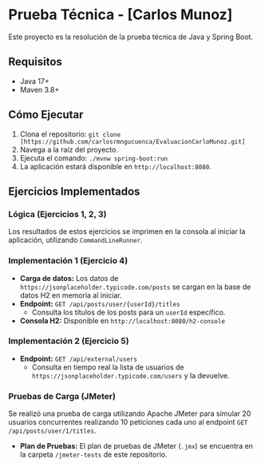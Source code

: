 # Prueba Técnica - [Carlos Munoz]

Este proyecto es la resolución de la prueba técnica de Java y Spring Boot.

## Requisitos
- Java 17+
- Maven 3.8+

## Cómo Ejecutar
1. Clona el repositorio: `git clone [https://github.com/carlosrmngucuenca/EvaluacionCarloMunoz.git]`
2. Navega a la raíz del proyecto.
3. Ejecuta el comando: `./mvnw spring-boot:run`
4. La aplicación estará disponible en `http://localhost:8080`.

## Ejercicios Implementados

### Lógica (Ejercicios 1, 2, 3)
Los resultados de estos ejercicios se imprimen en la consola al iniciar la aplicación, utilizando `CommandLineRunner`.

### Implementación 1 (Ejercicio 4)
- **Carga de datos:** Los datos de `https://jsonplaceholder.typicode.com/posts` se cargan en la base de datos H2 en memoria al iniciar.
- **Endpoint:** `GET /api/posts/user/{userId}/titles`
  - Consulta los títulos de los posts para un `userId` específico.
- **Consola H2:** Disponible en `http://localhost:8080/h2-console`

### Implementación 2 (Ejercicio 5)
- **Endpoint:** `GET /api/external/users`
  - Consulta en tiempo real la lista de usuarios de `https://jsonplaceholder.typicode.com/users` y la devuelve.

### Pruebas de Carga (JMeter)

Se realizó una prueba de carga utilizando Apache JMeter para simular 20 usuarios concurrentes realizando 10 peticiones cada uno al endpoint `GET /api/posts/user/1/titles`.

*   **Plan de Pruebas:** El plan de pruebas de JMeter (`.jmx`) se encuentra en la carpeta `/jmeter-tests` de este repositorio.
